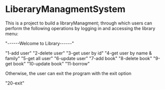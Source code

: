# LiberaryManagmentSystem

This is a project to build a libraryManagment;
through which users can perform the following operations by logging in and accessing the library menu:

"------Welcome to Library------"

"1-add user"
"2-delete user"
"3-get user by id"
"4-get user by name & family"
"5-get all user"
"6-update user"
"7-add book"
"8-delete book"
"9-get book"
"10-update book"
"11-borrow"

Otherwise,
the user can exit the program with the exit option

"20-exit"



